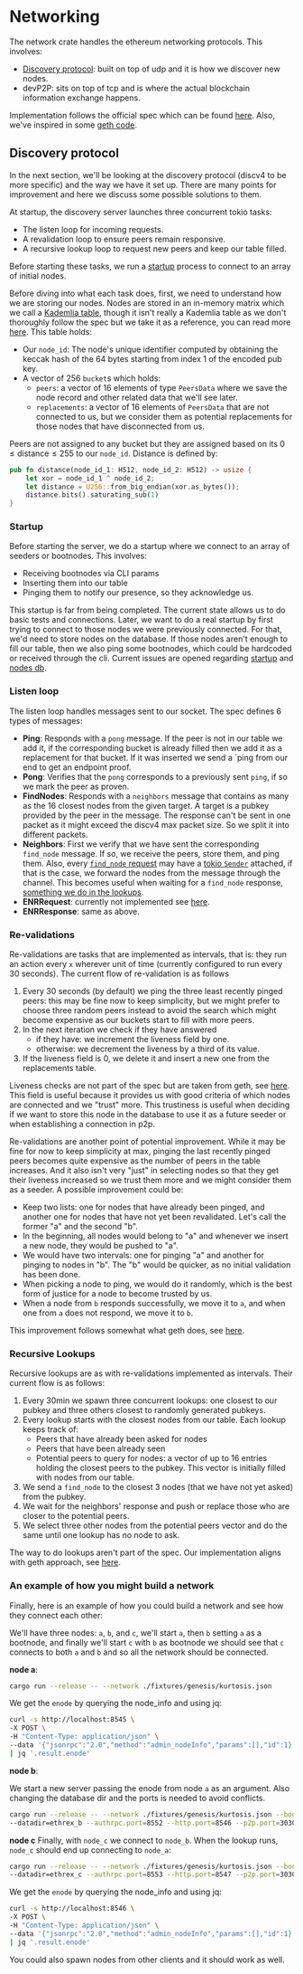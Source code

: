 # Networking

The network crate handles the ethereum networking protocols. This involves:

- [Discovery protocol](#discovery-protocol): built on top of udp and it is how we discover new nodes.
- devP2P: sits on top of tcp and is where the actual blockchain information exchange happens.

Implementation follows the official spec which can be found [here](https://github.com/ethereum/devp2p/tree/master). Also, we've inspired in some [geth code](https://github.com/ethereum/go-ethereum/tree/master/p2p/discover).

## Discovery protocol

In the next section, we'll be looking at the discovery protocol (discv4 to be more specific) and the way we have it set up. There are many points for improvement and here we discuss some possible solutions to them.

At startup, the discovery server launches three concurrent tokio tasks:

- The listen loop for incoming requests.
- A revalidation loop to ensure peers remain responsive.
- A recursive lookup loop to request new peers and keep our table filled.

Before starting these tasks, we run a [startup](#startup) process to connect to an array of initial nodes.

Before diving into what each task does, first, we need to understand how we are storing our nodes. Nodes are stored in an in-memory matrix which we call a [Kademlia table](https://github.com/lambdaclass/ethrex/blob/main/crates/networking/p2p/kademlia.rs#L25-L28), though it isn't really a Kademlia table as we don't thoroughly follow the spec but we take it as a reference, you can read more [here](https://en.wikipedia.org/wiki/Kademlia). This table holds:

- Our `node_id`: The node's unique identifier computed by obtaining the keccak hash of the 64 bytes starting from index 1 of the encoded pub key.
- A vector of 256 `bucket`s which holds:
  - `peers`: a vector of 16 elements of type `PeersData` where we save the node record and other related data that we'll see later.
  - `replacements`: a vector of 16 elements of `PeersData` that are not connected to us, but we consider them as potential replacements for those nodes that have disconnected from us.

Peers are not assigned to any bucket but they are assigned based on its $0 \le \text{distance} \le 255$ to our `node_id`. Distance is defined by:

```rust
pub fn distance(node_id_1: H512, node_id_2: H512) -> usize {
    let xor = node_id_1 ^ node_id_2;
    let distance = U256::from_big_endian(xor.as_bytes());
    distance.bits().saturating_sub(1)
}
```

### Startup

Before starting the server, we do a startup where we connect to an array of seeders or bootnodes. This involves:

- Receiving bootnodes via CLI params
- Inserting them into our table
- Pinging them to notify our presence, so they acknowledge us.

This startup is far from being completed. The current state allows us to do basic tests and connections. Later, we want to do a real startup by first trying to connect to those nodes we were previously connected. For that, we'd need to store nodes on the database. If those nodes aren't enough to fill our table, then we also ping some bootnodes, which could be hardcoded or received through the cli. Current issues are opened regarding [startup](https://github.com/lambdaclass/ethrex/issues/398) and [nodes db](https://github.com/lambdaclass/ethrex/issues/454).

### Listen loop

The listen loop handles messages sent to our socket. The spec defines 6 types of messages:

- **Ping**: Responds with a `pong` message. If the peer is not in our table we add it, if the corresponding bucket is already filled then we add it as a replacement for that bucket. If it was inserted we send a `ping from our end to get an endpoint proof.
- **Pong**: Verifies that the `pong` corresponds to a previously sent `ping`, if so we mark the peer as proven.
- **FindNodes**: Responds with a `neighbors` message that contains as many as the 16 closest nodes from the given target. A target is a pubkey provided by the peer in the message. The response can't be sent in one packet as it might exceed the discv4 max packet size. So we split it into different packets.
- **Neighbors**: First we verify that we have sent the corresponding `find_node` message. If so, we receive the peers, store them, and ping them. Also, every [`find_node` request](https://github.com/lambdaclass/ethrex/blob/229ca0b316a79403412a917d04e3b95f579c56c7/crates/net/discv4.rs#L305-L314) may have a [tokio `Sender`](https://docs.rs/tokio/latest/tokio/sync/mpsc/struct.Sender.html) attached, if that is the case, we forward the nodes from the message through the channel. This becomes useful when waiting for a `find_node` response, [something we do in the lookups](https://github.com/lambdaclass/ethrex/blob/229ca0b316a79403412a917d04e3b95f579c56c7/crates/net/net.rs#L517-L570).
- **ENRRequest**: currently not implemented see [here](https://github.com/lambdaclass/ethrex/issues/432).
- **ENRResponse**: same as above.

### Re-validations

Re-validations are tasks that are implemented as intervals, that is: they run an action every `x` wherever unit of time (currently configured to run every 30 seconds). The current flow of re-validation is as follows

1. Every 30 seconds (by default) we ping the three least recently pinged peers: this may be fine now to keep simplicity, but we might prefer to choose three random peers instead to avoid the search which might become expensive as our buckets start to fill with more peers.
2. In the next iteration we check if they have answered
   - if they have: we increment the liveness field by one.
   - otherwise: we decrement the liveness by a third of its value.
3. If the liveness field is 0, we delete it and insert a new one from the replacements table.

Liveness checks are not part of the spec but are taken from geth, see [here](https://github.com/ethereum/go-ethereum/blob/master/p2p/discover/table_reval.go). This field is useful because it provides us with good criteria of which nodes are connected and we "trust" more. This trustiness is useful when deciding if we want to store this node in the database to use it as a future seeder or when establishing a connection in p2p.

Re-validations are another point of potential improvement. While it may be fine for now to keep simplicity at max, pinging the last recently pinged peers becomes quite expensive as the number of peers in the table increases. And it also isn't very "just" in selecting nodes so that they get their liveness increased so we trust them more and we might consider them as a seeder. A possible improvement could be:

- Keep two lists: one for nodes that have already been pinged, and another one for nodes that have not yet been revalidated. Let's call the former "a" and the second "b".
- In the beginning, all nodes would belong to "a" and whenever we insert a new node, they would be pushed to "a".
- We would have two intervals: one for pinging "a" and another for pinging to nodes in "b". The "b" would be quicker, as no initial validation has been done.
- When picking a node to ping, we would do it randomly, which is the best form of justice for a node to become trusted by us.
- When a node from `b` responds successfully, we move it to `a`, and when one from `a` does not respond, we move it to `b`.

This improvement follows somewhat what geth does, see [here](https://github.com/ethereum/go-ethereum/blob/master/p2p/discover/table_reval.go).

### Recursive Lookups

Recursive lookups are as with re-validations implemented as intervals. Their current flow is as follows:

1. Every 30min we spawn three concurrent lookups: one closest to our pubkey and three others closest to randomly generated pubkeys.
2. Every lookup starts with the closest nodes from our table. Each lookup keeps track of:
   - Peers that have already been asked for nodes
   - Peers that have been already seen
   - Potential peers to query for nodes: a vector of up to 16 entries holding the closest peers to the pubkey. This vector is initially filled with nodes from our table.
3. We send a `find_node` to the closest 3 nodes (that we have not yet asked) from the pubkey.
4. We wait for the neighbors' response and push or replace those who are closer to the potential peers.
5. We select three other nodes from the potential peers vector and do the same until one lookup has no node to ask.

The way to do lookups aren't part of the spec. Our implementation aligns with geth approach, see [here](https://github.com/ethereum/go-ethereum/blob/master/p2p/discover/v4_udp.go#L282-L310).

### An example of how you might build a network

Finally, here is an example of how you could build a network and see how they connect each other:

We'll have three nodes: `a`, `b`, and `c`, we'll start `a`, then `b` setting `a` as a bootnode, and finally we'll start `c` with `b` as bootnode we should see that `c` connects to both `a` and `b` and so all the network should be connected.

**node a**:

```bash
cargo run --release -- --network ./fixtures/genesis/kurtosis.json
```

We get the `enode` by querying the node_info and using jq:

```bash
curl -s http://localhost:8545 \
-X POST \
-H "Content-Type: application/json" \
--data '{"jsonrpc":"2.0","method":"admin_nodeInfo","params":[],"id":1}' \
| jq '.result.enode'
```

**node b**:

We start a new server passing the enode from node `a` as an argument. Also changing the database dir and the ports is needed to avoid conflicts.

```bash
cargo run --release -- --network ./fixtures/genesis/kurtosis.json --bootnodes=`NODE_A_ENODE` \
--datadir=ethrex_b --authrpc.port=8552 --http.port=8546 --p2p.port=30305 --discovery.port=30306
```

**node c**
Finally, with `node_c` we connect to `node_b`. When the lookup runs, `node_c` should end up connecting to `node_a`:

```bash
cargo run --release -- --network ./fixtures/genesis/kurtosis.json --bootnodes=`NODE_B_ENODE` \
--datadir=ethrex_c --authrpc.port=8553 --http.port=8547 --p2p.port=30308 --discovery.port=30310
```

We get the `enode` by querying the node_info and using jq:

```bash
curl -s http://localhost:8546 \
-X POST \
-H "Content-Type: application/json" \
--data '{"jsonrpc":"2.0","method":"admin_nodeInfo","params":[],"id":1}' \
| jq '.result.enode'
```

You could also spawn nodes from other clients and it should work as well.
